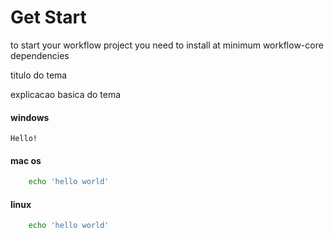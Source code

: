 # Get Start

to start your workflow project you need to install at minimum workflow-core dependencies



<!-- panels:start -->
<!-- div:title-panel -->

titulo do tema

<!-- div:left-panel -->

explicacao basica do tema

<!-- div:right-panel -->

<!-- tabs:start -->

#### **windows**

```
Hello!
```

#### **mac os**

``` sh
    echo 'hello world'
```

#### **linux**

``` sh
    echo 'hello world'
```

<!-- tabs:end -->

<!-- panels:end -->
